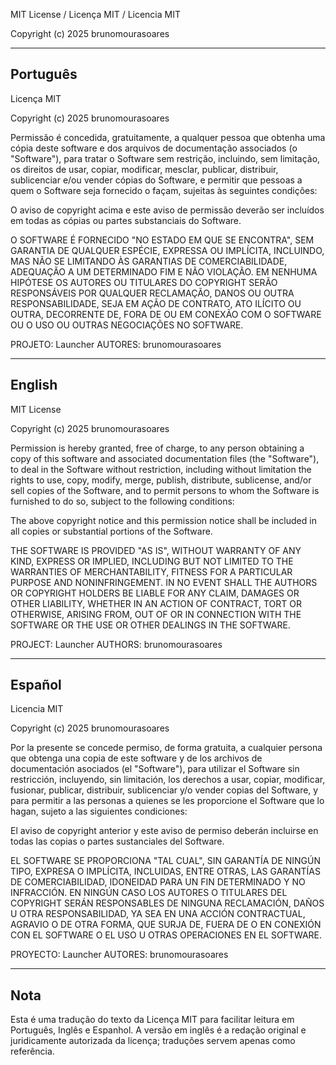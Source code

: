 MIT License / Licença MIT / Licencia MIT

Copyright (c) 2025 brunomourasoares

-----------------------------------------------------------------
Português
-----------------------------------------------------------------
Licença MIT

Copyright (c) 2025 brunomourasoares

Permissão é concedida, gratuitamente, a qualquer pessoa que obtenha uma cópia
deste software e dos arquivos de documentação associados (o "Software"), para
tratar o Software sem restrição, incluindo, sem limitação, os direitos de
usar, copiar, modificar, mesclar, publicar, distribuir, sublicenciar e/ou vender
cópias do Software, e permitir que pessoas a quem o Software seja fornecido o
façam, sujeitas às seguintes condições:

O aviso de copyright acima e este aviso de permissão deverão ser incluídos em
todas as cópias ou partes substanciais do Software.

O SOFTWARE É FORNECIDO "NO ESTADO EM QUE SE ENCONTRA", SEM GARANTIA DE QUALQUER
ESPÉCIE, EXPRESSA OU IMPLÍCITA, INCLUINDO, MAS NÃO SE LIMITANDO ÀS GARANTIAS DE
COMERCIABILIDADE, ADEQUAÇÃO A UM DETERMINADO FIM E NÃO VIOLAÇÃO. EM NENHUMA
HIPÓTESE OS AUTORES OU TITULARES DO COPYRIGHT SERÃO RESPONSÁVEIS POR QUALQUER
RECLAMAÇÃO, DANOS OU OUTRA RESPONSABILIDADE, SEJA EM AÇÃO DE CONTRATO, ATO
ILÍCITO OU OUTRA, DECORRENTE DE, FORA DE OU EM CONEXÃO COM O SOFTWARE OU O USO
OU OUTRAS NEGOCIAÇÕES NO SOFTWARE.

PROJETO: Launcher
AUTORES: brunomourasoares

-----------------------------------------------------------------
English
-----------------------------------------------------------------
MIT License

Copyright (c) 2025 brunomourasoares

Permission is hereby granted, free of charge, to any person obtaining a copy
of this software and associated documentation files (the "Software"), to deal
in the Software without restriction, including without limitation the rights
to use, copy, modify, merge, publish, distribute, sublicense, and/or sell
copies of the Software, and to permit persons to whom the Software is
furnished to do so, subject to the following conditions:

The above copyright notice and this permission notice shall be included in all
copies or substantial portions of the Software.

THE SOFTWARE IS PROVIDED "AS IS", WITHOUT WARRANTY OF ANY KIND, EXPRESS OR
IMPLIED, INCLUDING BUT NOT LIMITED TO THE WARRANTIES OF MERCHANTABILITY,
FITNESS FOR A PARTICULAR PURPOSE AND NONINFRINGEMENT. IN NO EVENT SHALL THE
AUTHORS OR COPYRIGHT HOLDERS BE LIABLE FOR ANY CLAIM, DAMAGES OR OTHER
LIABILITY, WHETHER IN AN ACTION OF CONTRACT, TORT OR OTHERWISE, ARISING FROM,
OUT OF OR IN CONNECTION WITH THE SOFTWARE OR THE USE OR OTHER DEALINGS IN THE
SOFTWARE.

PROJECT: Launcher
AUTHORS: brunomourasoares

-----------------------------------------------------------------
Español
-----------------------------------------------------------------
Licencia MIT

Copyright (c) 2025 brunomourasoares

Por la presente se concede permiso, de forma gratuita, a cualquier persona que
obtenga una copia de este software y de los archivos de documentación asociados
(el "Software"), para utilizar el Software sin restricción, incluyendo, sin
limitación, los derechos a usar, copiar, modificar, fusionar, publicar,
distribuir, sublicenciar y/o vender copias del Software, y para permitir a las
personas a quienes se les proporcione el Software que lo hagan, sujeto a las
siguientes condiciones:

El aviso de copyright anterior y este aviso de permiso deberán incluirse en
todas las copias o partes sustanciales del Software.

EL SOFTWARE SE PROPORCIONA "TAL CUAL", SIN GARANTÍA DE NINGÚN TIPO, EXPRESA O
IMPLÍCITA, INCLUIDAS, ENTRE OTRAS, LAS GARANTÍAS DE COMERCIABILIDAD, IDONEIDAD
PARA UN FIN DETERMINADO Y NO INFRACCIÓN. EN NINGÚN CASO LOS AUTORES O TITULARES
DEL COPYRIGHT SERÁN RESPONSABLES DE NINGUNA RECLAMACIÓN, DAÑOS U OTRA
RESPONSABILIDAD, YA SEA EN UNA ACCIÓN CONTRACTUAL, AGRAVIO O DE OTRA FORMA,
QUE SURJA DE, FUERA DE O EN CONEXIÓN CON EL SOFTWARE O EL USO U OTRAS OPERACIONES
EN EL SOFTWARE.

PROYECTO: Launcher
AUTORES: brunomourasoares

-----------------------------------------------------------------
Nota
-----------------------------------------------------------------
Esta é uma tradução do texto da Licença MIT para facilitar leitura em Português,
Inglês e Espanhol. A versão em inglês é a redação original e juridicamente
autorizada da licença; traduções servem apenas como referência.
